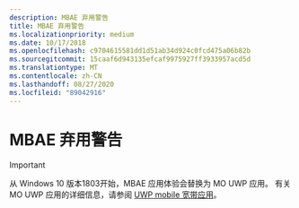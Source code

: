 ```yaml
---
description: MBAE 弃用警告
title: MBAE 弃用警告
ms.localizationpriority: medium
ms.date: 10/17/2018
ms.openlocfilehash: c9704615581dd1d51ab34d924c0fcd475a06b82b
ms.sourcegitcommit: 15caaf6d943135efcaf9975927ff3933957acd5d
ms.translationtype: MT
ms.contentlocale: zh-CN
ms.lasthandoff: 08/27/2020
ms.locfileid: "89042916"
---
```

# <a name="mbae-deprecation-warning"></a>MBAE 弃用警告

> [!IMPORTANT]
> 从 Windows 10 版本1803开始，MBAE 应用体验会替换为 MO UWP 应用。 有关 MO UWP 应用的详细信息，请参阅 [UWP mobile 宽带应用](uwp-mobile-broadband-apps.md)。
